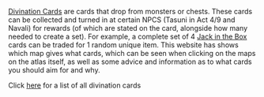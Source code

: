 [Divination Cards](<https://pathofexile.gamepedia.com/Divination_card>) are cards that drop from monsters or chests. These cards can be collected and turned in at certain NPCS (Tasuni in Act 4/9 and Navali) for rewards (of which are stated on the card, alongside how many needed to create a set). For example, a complete set of 4 [Jack in the Box ](<https://pathofexile.gamepedia.com/Jack_in_the_Box>) cards can be traded for 1 random unique item. This website has shows which map gives what cards, which can be seen when clicking on the maps on the atlas itself, as well as some advice and information as to what cards you should aim for and why. <br>

 Click [here](<https://pathofexile.gamepedia.com/List_of_divination_cards>) for a list of all divination cards